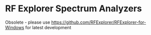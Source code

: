 # RF Explorer Spectrum Analyzers

Obsolete - please use https://github.com/RFExplorer/RFExplorer-for-Windows for latest development
